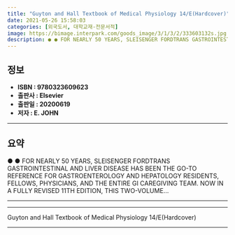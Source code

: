 ```yaml
---
title: "Guyton and Hall Textbook of Medical Physiology 14/E(Hardcover)"
date: 2021-05-26 15:58:03
categories: [외국도서, 대학교재-전문서적]
image: https://bimage.interpark.com/goods_image/3/1/3/2/333603132s.jpg
description: ● ● FOR NEARLY 50 YEARS, SLEISENGER FORDTRANS GASTROINTESTINAL AND LIVER DISEASE HAS BEEN THE GO-TO REFERENCE FOR GASTROENTEROLOGY AND HEPATOLOGY RESIDENTS,
---
```


## **정보**

- **ISBN : 9780323609623**
- **출판사 : Elsevier**
- **출판일 : 20200619**
- **저자 : E. JOHN**

------



## **요약**

●  ●  FOR NEARLY 50 YEARS, SLEISENGER  FORDTRANS GASTROINTESTINAL AND LIVER DISEASE HAS BEEN THE GO-TO REFERENCE FOR GASTROENTEROLOGY AND HEPATOLOGY RESIDENTS, FELLOWS, PHYSICIANS, AND THE ENTIRE GI CAREGIVING TEAM. NOW IN A FULLY REVISED 11TH EDITION, THIS TWO-VOLUME... 

------



------


Guyton and Hall Textbook of Medical Physiology 14/E(Hardcover) 

------


